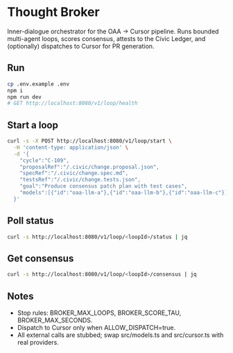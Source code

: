 # Thought Broker

Inner-dialogue orchestrator for the OAA → Cursor pipeline.
Runs bounded multi-agent loops, scores consensus, attests to the Civic Ledger, and (optionally) dispatches to Cursor for PR generation.

## Run
```bash
cp .env.example .env
npm i
npm run dev
# GET http://localhost:8080/v1/loop/health
```

## Start a loop

```bash
curl -s -X POST http://localhost:8080/v1/loop/start \
  -H 'content-type: application/json' \
  -d '{
    "cycle":"C-109",
    "proposalRef":"/.civic/change.proposal.json",
    "specRef":"/.civic/change.spec.md",
    "testsRef":"/.civic/change.tests.json",
    "goal":"Produce consensus patch plan with test cases",
    "models":[{"id":"oaa-llm-a"},{"id":"oaa-llm-b"},{"id":"oaa-llm-c"}]
  }'
```

## Poll status

```bash
curl -s http://localhost:8080/v1/loop/<loopId>/status | jq
```

## Get consensus

```bash
curl -s http://localhost:8080/v1/loop/<loopId>/consensus | jq
```

## Notes
- Stop rules: BROKER_MAX_LOOPS, BROKER_SCORE_TAU, BROKER_MAX_SECONDS.
- Dispatch to Cursor only when ALLOW_DISPATCH=true.
- All external calls are stubbed; swap src/models.ts and src/cursor.ts with real providers.
